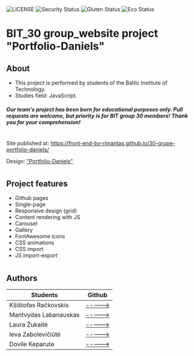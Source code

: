 ![LICENSE](https://img.shields.io/badge/license-MIT-blue.svg?style=flat-square)
![Security Status](https://img.shields.io/security-headers?label=Security&url=https%3A%2F%2Fgithub.com&style=flat-square)
![Gluten Status](https://img.shields.io/badge/Gluten-Free-green.svg)
![Eco Status](https://img.shields.io/badge/ECO-Friendly-green.svg)

# BIT_30 group_website project "Portfolio-Daniels"
## About
- This project is performed by students of the Baltic Institute of Technology. 
- Studies field: JavaScript.
#### ***Our team's project has been born for educational purposes only. Pull requests are welcome, but priority is for BIT group 30 members! Thank you for your comprehension!***
#

Site published at: https://front-end-by-rimantas.github.io/30-grupe-portfolio-daniels/

Design: ["Portfolio-Daniels"](http://www.innovationplans.com/idesign/daniels/particles.html)
#

## Project features

- Github pages
- Single-page
- Responsive design (grid)
- Content rendering with JS
- Carousel
- Gallery
- FontAwesome icons
- CSS animations
- CSS import
- JS import-export
#

## Authors
Students |Github
---------| -----------
Kšištofas Račkovskis | [----->](https://github.com/NoTKrISSS)
Mantvydas Labanauskas | [----->](https://github.com/MantvydasLabane)
Laura Žukaitė | [----->](https://github.com/LauraTechnology)
Ieva Zabolevičiūtė | [----->](https://github.com/plukenis)
Dovile Keparute | [----->](https://github.com/dkeparute)




